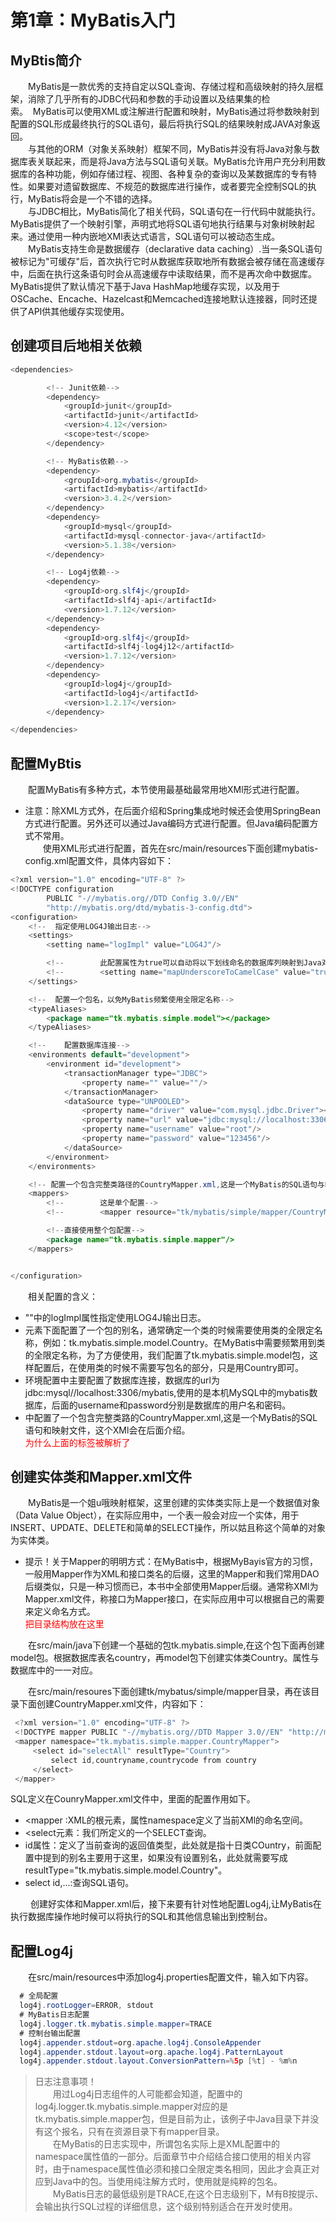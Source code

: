 # 第1章：MyBatis入门  
  
## MyBtis简介  
&emsp;&emsp;MyBatis是一款优秀的支持自定以SQL查询、存储过程和高级映射的持久层框架，消除了几乎所有的JDBC代码和参数的手动设置以及结果集的检索。&nbsp;&nbsp;MyBatis可以使用XML或注解进行配置和映射，MyBatis通过将参数映射到配置的SQL形成最终执行的SQL语句，最后将执行SQL的结果映射成JAVA对象返回。  
&emsp;&emsp;与其他的ORM（对象关系映射）框架不同，MyBatis并没有将Java对象与数据库表关联起来，而是将Java方法与SQL语句关联。MyBatis允许用户充分利用数据库的各种功能，例如存储过程、视图、各种复杂的查询以及某数据库的专有特性。如果要对遗留数据库、不规范的数据库进行操作，或者要完全控制SQL的执行，MyBatis将会是一个不错的选择。  
&emsp;&emsp;与JDBC相比，MyBatis简化了相关代码，SQL语句在一行代码中就能执行。MyBatis提供了一个映射引擎，声明式地将SQL语句地执行结果与对象树映射起来。通过使用一种内嵌地XMl表达式语言，SQL语句可以被动态生成。  
&emsp;&emsp;MyBatis支持生命是数据缓存（declarative data caching）.当一条SQL语句被标记为"可缓存"后，首次执行它时从数据库获取地所有数据会被存储在高速缓存中，后面在执行这条语句时会从高速缓存中读取结果，而不是再次命中数据库。MyBatis提供了默认情况下基于Java HashMap地缓存实现，以及用于OSCache、Encache、Hazelcast和Memcached连接地默认连接器，同时还提供了API供其他缓存实现使用。  

## 创建项目后地相关依赖  
```java  
<dependencies>

        <!-- Junit依赖-->
        <dependency>
            <groupId>junit</groupId>
            <artifactId>junit</artifactId>
            <version>4.12</version>
            <scope>test</scope>
        </dependency>

        <!-- MyBatis依赖-->
        <dependency>
            <groupId>org.mybatis</groupId>
            <artifactId>mybatis</artifactId>
            <version>3.4.2</version>
        </dependency>
        <dependency>
            <groupId>mysql</groupId>
            <artifactId>mysql-connector-java</artifactId>
            <version>5.1.38</version>
        </dependency>

        <!-- Log4j依赖-->
        <dependency>
            <groupId>org.slf4j</groupId>
            <artifactId>slf4j-api</artifactId>
            <version>1.7.12</version>
        </dependency>
        <dependency>
            <groupId>org.slf4j</groupId>
            <artifactId>slf4j-log4j12</artifactId>
            <version>1.7.12</version>
        </dependency>
        <dependency>
            <groupId>log4j</groupId>
            <artifactId>log4j</artifactId>
            <version>1.2.17</version>
        </dependency>

</dependencies>  
```  

## 配置MyBtis  
&emsp;&emsp;配置MyBatis有多种方式，本节使用最基础最常用地XMl形式进行配置。  
+ 注意：除XML方式外，在后面介绍和Spring集成地时候还会使用SpringBean方式进行配置。另外还可以通过Java编码方式进行配置。但Java编码配置方式不常用。  
&emsp;&emsp;使用XML形式进行配置，首先在src/main/resources下面创建mybatis-config.xml配置文件，具体内容如下：  
```java  
<?xml version="1.0" encoding="UTF-8" ?>
<!DOCTYPE configuration
        PUBLIC "-//mybatis.org//DTD Config 3.0//EN"
        "http://mybatis.org/dtd/mybatis-3-config.dtd">
<configuration>
    <!--  指定使用LOG4J输出日志-->
    <settings>
        <setting name="logImpl" value="LOG4J"/>

        <!--        此配置属性为true可以自动将以下划线命名的数据库列映射到Java对象的驼峰式命名属性中。-->
        <!--        <setting name="mapUnderscoreToCamelCase" value="true"/>-->
    </settings>

    <!--  配置一个包名，以免MyBatis频繁使用全限定名称-->
    <typeAliases>
        <package name="tk.mybatis.simple.model"></package>
    </typeAliases>

    <!--    配置数据库连接-->
    <environments default="development">
        <environment id="development">
            <transactionManager type="JDBC">
                <property name="" value=""/>
            </transactionManager>
            <dataSource type="UNPOOLED">
                <property name="driver" value="com.mysql.jdbc.Driver"></property>
                <property name="url" value="jdbc:mysql://localhost:3306/mybatis"/>
                <property name="username" value="root"/>
                <property name="password" value="123456"/>
            </dataSource>
        </environment>
    </environments>

    <!-- 配置一个包含完整类路径的CountryMapper.xml,这是一个MyBatis的SQL语句与映射配置文件-->
    <mappers>
        <!--        这是单个配置-->
        <!--        <mapper resource="tk/mybatis/simple/mapper/CountryMapper.xml"></mapper>-->

        <!--直接使用整个包配置-->
        <package name="tk.mybatis.simple.mapper"/>
    </mappers>


</configuration>
```  
&emsp;&emsp;相关配置的含义：  
+ "<settings>"中的logImpl属性指定使用LOG4J输出日志。  
+ <typeAliases>元素下面配置了一个包的别名，通常确定一个类的时候需要使用类的全限定名称，例如：tk.mybatis.simple.model.Country。在MyBatis中需要频繁用到类的全限定名称，为了方便使用，我们配置了tk.mybatis.simple.model包，这样配置后，在使用类的时候不需要写包名的部分，只是用Country即可。  
+ <enviroments>环境配置中主要配置了数据库连接，数据库的url为jdbc:mysql//localhost:3306/mybatis,使用的是本机MySQL中的mybatis数据库，后面的username和password分别是数据库的用户名和密码。    
+ <mapper>中配置了一个包含完整类路的CountryMapper.xml,这是一个MyBatis的SQL语句和映射文件，这个XMl会在后面介绍。  
  <font color="red">为什么上面的标签被解析了</font> 
  
    
  
## 创建实体类和Mapper.xml文件  
&emsp;&emsp;MyBatis是一个姐u哦映射框架，这里创建的实体类实际上是一个数据值对象（Data Value Object），在实际应用中，一个表一般会对应一个实体，用于INSERT、UPDATE、DELETE和简单的SELECT操作，所以姑且称这个简单的对象为实体类。  
+ 提示！关于Mapper的明明方式：在MyBatis中，根据MyBayis官方的习惯，一般用Mapper作为XML和接口类名的后缀，这里的Mapper和我们常用DAO后缀类似，只是一种习惯而已，本书中全部使用Mapper后缀。通常称XMl为Mapper.xml文件，称接口为Mapper接口，在实际应用中可以根据自己的需要来定义命名方式。   
<font color="red">把目录结构放在这里</font>  
    
  
&emsp;&emsp;在src/main/java下创建一个基础的包tk.mybatis.simple,在这个包下面再创建model包。根据数据库表名country，再model包下创建实体类Country。属性与数据库中的一一对应。  
    
  
&emsp;&emsp;在src/main/resoures下面创建tk/mybatus/simple/mapper目录，再在该目录下面创建CountryMapper.xml文件，内容如下：  
 ```java  
  <?xml version="1.0" encoding="UTF-8" ?>
  <!DOCTYPE mapper PUBLIC "-//mybatis.org//DTD Mapper 3.0//EN" "http://mybatis.org/dtd/mybatis-3-mapper.dtd" >
  <mapper namespace="tk.mybatis.simple.mapper.CountryMapper">
      <select id="selectAll" resultType="Country">
          select id,countryname,countrycode from country
      </select>
  </mapper>  
```  
SQL定义在CounryMapper.xml文件中，里面的配置作用如下。  
+ <mapper :XML的根元素，属性namespace定义了当前XMl的命名空间。  
+ <select元素：我们所定义的一个SELECT查询。  
+ id属性：定义了当前查询的返回值类型，此处就是指十日类COuntry，前面配置中提到的别名主要用于这里，如果没有设置别名，此处就需要写成resultType="tk.mybatis.simple.model.Country"。
+ select id,...:查询SQL语句。  
    
&emsp;&emsp; 创建好实体和Mapper.xml后，接下来要有针对性地配置Log4j,让MyBatis在执行数据库操作地时候可以将执行的SQL和其他信息输出到控制台。  
    
## 配置Log4j  
&emsp;&emsp;在src/main/resources中添加log4j.properties配置文件，输入如下内容。      
```java  
  # 全局配置
  log4j.rootLogger=ERROR, stdout
  # MyBatis日志配置
  log4j.logger.tk.mybatis.simple.mapper=TRACE
  # 控制台输出配置
  log4j.appender.stdout=org.apache.log4j.ConsoleAppender
  log4j.appender.stdout.layout=org.apache.log4j.PatternLayout
  log4j.appender.stdout.layout.ConversionPattern=%5p [%t] - %m%n
```  
    
> 日志注意事项！  
&emsp;&emsp;用过Log4j日志组件的人可能都会知道，配置中的log4j.logger.tk.mybatis.simple.mapper对应的是tk.mybatis.simple.mapper包，但是目前为止，该例子中Java目录下并没有这个报名，只有在资源目录下有mapper目录。  
&emsp;&emsp;在MyBatis的日志实现中，所谓包名实际上是XML配置中的namespace属性值的一部分。后面章节中介绍结合接口使用的相关内容时，由于namespace属性值必须和接口全限定类名相同，因此才会真正对应到Java中的包。当使用纯注解方式时，使用就是纯粹的包名。  
&emsp;&emsp;MyBatis日志的最低级别是TRACE,在这个日志级别下，M有B按提示、会输出执行SQL过程的详细信息，这个级别特别适合在开发时使用。















